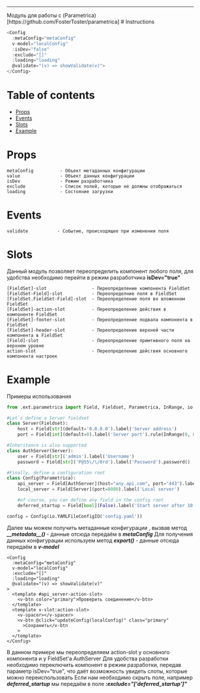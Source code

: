 <hr>
Модуль для работы с (Parametrica)[https://github.com/FosterToster/parametrica]
# <span name="head-1">Instructions</span>

```javascript
<Config
  :metaConfig="metaConfig"
  v-model="localConfig"
  :isDev="false"
  :exclude="[]"
  :loading="loading"
  @validate="(v) => showValidate(v)">
</Config>
```
# Table of contents
- [Props](#head-2)
- [Events](#head-3)
- [Slots](#head-4)
- [Example](#head-5)



# <span name="head-2">Props</span>
```
metaConfig          - Объект метаданных конфигурации
value               - Объект данных конфигурации
isDev               - Режим разработчика
exclude             - Список полей, которые не должны отображаться
loading             - Состояние загрузки
```

# <span name="head-3">Events</span>
```
validate           - Событие, происходящее при изменении поля
```
# <span name="head-4">Slots</span>
Данный модуль позволяет переопределить компонент любого поля, для удобства необходимо перейти в режим разработчика **isDev="true"**
```
[FieldSet]-slot                 - Переопределение компонента FieldSet 
[FieldSet-Field]-slot           - Переопределние поля в FieldSet
[FieldSet.FieldSet-Field]-slot  - Переопределение поля во вложенном FieldSet
[FieldSet]-action-slot          - Переопределение действия в компоненте FieldSet
[FieldSet]-footer-slot          - Переопределение подвала компонента в FieldSet
[FieldSet]-header-slot          - Переопределение верхней части компонента в FieldSet
[Field]-slot                    - Переопределение примтивного поля на верхнем уровне
action-slot                     - Переопределение действия основного компонента настроек
```

# <span name="head-5">Example</span>
Примеры использования
```python
from .ext.parametrica import Field, Fieldset, Parametrica, InRange, io

#Let`s define a Server fieldset
class Server(Fieldset):
    host = Field[str](default='0.0.0.0').label('Server address')
    port = Field[int](default=0).label('Server port').rule(InRange(0, 65535))

#Inheritance is also supported
class AuthServer(Server):
    user = Field[str]('admin').label('Username')
    password = Field[str]('P@55\/\/0rd').label('Password').password()

#Finally, define a configuration root
class Config(Parametrica):
    api_server = Field[AuthServer](host="any.api.com", port="443").label('API Server')
    local_server = Field[Server](port=8080).label('Local server')

    #of course, you can define any field in the config root
    deferred_startup = Field[bool](False).label('Start server after 10 secs')

config = Config(io.YAMLFileConfigIO('config.yaml'))
``` 
Далее мы можем получить метаданные конфигурации , вызвав метод ***\_\_metadata\_\_()*** - данные отсюда передаём в ***metaConfig***
Для получения данных конфигурации используем метод ***export()*** - данные отсюда передаём в ***v-model***
```
<Config
  :metaConfig="metaConfig"
  v-model="localConfig"
  :exclude="[]"
  :loading="loading"
  @validate="(v) => showValidate(v)"
>
  <template #api_server-action-slot>
    <v-btn color="primary">Проверить соединение</v-btn>
  </template>
  <template v-slot:action-slot>
    <v-spacer></v-spacer>
    <v-btn @click="updateConfig(localConfig)" class="primary"
      >Сохранить</v-btn
    >
  </template>
</Config>
```
В данном примере мы переопределяем action-slot у основного компонента и у FieldSet'а AuthServer
Для удобства разработки необходимо переключить компонент в режим разработки, передав параметр isDev="true", что даёт возможность увидеть слоты, которые можно переиспользовать
Если нам необходимо скрыть поле, например ***deferred_startup*** мы передаём в поле ***:exclude="['deferred_startup']"***


